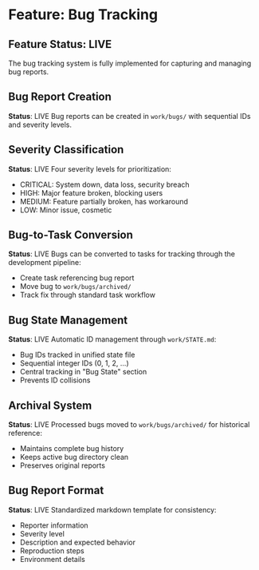 # Feature: Bug Tracking

## Feature Status: LIVE

The bug tracking system is fully implemented for capturing and managing bug reports.

## Bug Report Creation
**Status**: LIVE
Bug reports can be created in `work/bugs/` with sequential IDs and severity levels.

## Severity Classification
**Status**: LIVE
Four severity levels for prioritization:
- CRITICAL: System down, data loss, security breach
- HIGH: Major feature broken, blocking users
- MEDIUM: Feature partially broken, has workaround
- LOW: Minor issue, cosmetic

## Bug-to-Task Conversion
**Status**: LIVE
Bugs can be converted to tasks for tracking through the development pipeline:
- Create task referencing bug report
- Move bug to `work/bugs/archived/`
- Track fix through standard task workflow

## Bug State Management
**Status**: LIVE
Automatic ID management through `work/STATE.md`:
- Bug IDs tracked in unified state file
- Sequential integer IDs (0, 1, 2, ...)
- Central tracking in "Bug State" section
- Prevents ID collisions

## Archival System
**Status**: LIVE
Processed bugs moved to `work/bugs/archived/` for historical reference:
- Maintains complete bug history
- Keeps active bug directory clean
- Preserves original reports

## Bug Report Format
**Status**: LIVE
Standardized markdown template for consistency:
- Reporter information
- Severity level
- Description and expected behavior
- Reproduction steps
- Environment details